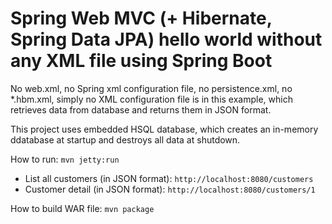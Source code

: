 <h1>Spring Web MVC (+ Hibernate, Spring Data JPA) hello world without any XML file using Spring Boot</h1>

<p>No web.xml, no Spring xml configuration file, no persistence.xml, 
no *.hbm.xml, simply no XML configuration file is in this example, 
which retrieves data from database and returns them in JSON format.</p>

<p>This project uses embedded HSQL database, which creates an in-memory ddatabase at startup and 
destroys all data at shutdown.</p>

<p>
	How to run:
	<code>mvn jetty:run</code>
</p>

<ul>
<li>List all customers (in JSON format): <code>http://localhost:8080/customers</code></li>
<li>Customer detail (in JSON format): <code>http://localhost:8080/customers/1</code></li>
</ul>

<p>
	How to build WAR file:
	<code>mvn package</code>
</p>
